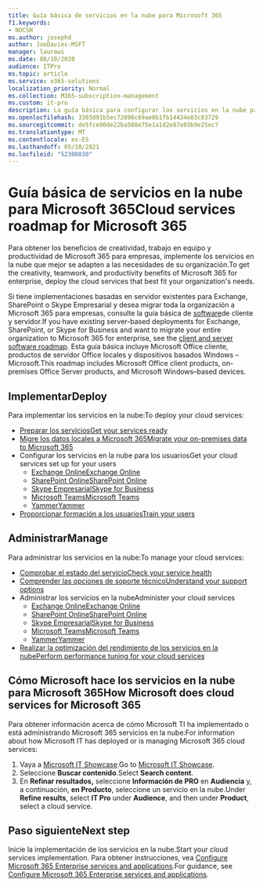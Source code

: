 ```yaml
---
title: Guía básica de servicios en la nube para Microsoft 365
f1.keywords:
- NOCSH
ms.author: josephd
author: JoeDavies-MSFT
manager: laurawi
ms.date: 08/10/2020
audience: ITPro
ms.topic: article
ms.service: o365-solutions
localization_priority: Normal
ms.collection: M365-subscription-management
ms.custom: it-pro
description: La guía básica para configurar los servicios en la nube para Microsoft 365.
ms.openlocfilehash: 3303d91b5ec72090c69ae0b1fb14434e03c83729
ms.sourcegitcommit: de5fce90de22ba588e75e1a1d2e87e03b9e25ec7
ms.translationtype: MT
ms.contentlocale: es-ES
ms.lasthandoff: 05/10/2021
ms.locfileid: "52300030"
---
```

# <a name="cloud-services-roadmap-for-microsoft-365"></a><span data-ttu-id="de5ff-103">Guía básica de servicios en la nube para Microsoft 365</span><span class="sxs-lookup"><span data-stu-id="de5ff-103">Cloud services roadmap for Microsoft 365</span></span>

<span data-ttu-id="de5ff-104">Para obtener los beneficios de creatividad, trabajo en equipo y productividad de Microsoft 365 para empresas, implemente los servicios en la nube que mejor se adapten a las necesidades de su organización.</span><span class="sxs-lookup"><span data-stu-id="de5ff-104">To get the creativity, teamwork, and productivity benefits of Microsoft 365 for enterprise, deploy the cloud services that best fit your organization's needs.</span></span>

<span data-ttu-id="de5ff-105">Si tiene implementaciones basadas en servidor existentes para Exchange, SharePoint o Skype Empresarial y desea migrar toda la organización a Microsoft 365 para empresas, consulte la guía básica de [software](client-server-software-roadmap-microsoft-365.md)de cliente y servidor.</span><span class="sxs-lookup"><span data-stu-id="de5ff-105">If you have existing server-based deployments for Exchange, SharePoint, or Skype for Business and want to migrate your entire organization to Microsoft 365 for enterprise, see the [client and server software roadmap](client-server-software-roadmap-microsoft-365.md).</span></span> <span data-ttu-id="de5ff-106">Esta guía básica incluye Microsoft Office cliente, productos de servidor Office locales y dispositivos basados Windows &ndash; Microsoft.</span><span class="sxs-lookup"><span data-stu-id="de5ff-106">This roadmap includes Microsoft Office client products, on-premises Office Server products, and Microsoft Windows&ndash;based devices.</span></span>

## <a name="deploy"></a><span data-ttu-id="de5ff-107">Implementar</span><span class="sxs-lookup"><span data-stu-id="de5ff-107">Deploy</span></span>

<span data-ttu-id="de5ff-108">Para implementar los servicios en la nube:</span><span class="sxs-lookup"><span data-stu-id="de5ff-108">To deploy your cloud services:</span></span>

- [<span data-ttu-id="de5ff-109">Preparar los servicios</span><span class="sxs-lookup"><span data-stu-id="de5ff-109">Get your services ready</span></span>](configure-services-and-applications.md)
- [<span data-ttu-id="de5ff-110">Migre los datos locales a Microsoft 365</span><span class="sxs-lookup"><span data-stu-id="de5ff-110">Migrate your on-premises data to Microsoft 365</span></span>](migrate-data-to-office-365.md)
- <span data-ttu-id="de5ff-111">Configurar los servicios en la nube para los usuarios</span><span class="sxs-lookup"><span data-stu-id="de5ff-111">Get your cloud services set up for your users</span></span>
  - [<span data-ttu-id="de5ff-112">Exchange Online</span><span class="sxs-lookup"><span data-stu-id="de5ff-112">Exchange Online</span></span>](/Exchange/exchange-online)
  - [<span data-ttu-id="de5ff-113">SharePoint Online</span><span class="sxs-lookup"><span data-stu-id="de5ff-113">SharePoint Online</span></span>](/sharepoint/sharepoint-online)
  - [<span data-ttu-id="de5ff-114">Skype Empresarial</span><span class="sxs-lookup"><span data-stu-id="de5ff-114">Skype for Business</span></span>](/SkypeForBusiness/skype-for-business-online)
  - [<span data-ttu-id="de5ff-115">Microsoft Teams</span><span class="sxs-lookup"><span data-stu-id="de5ff-115">Microsoft Teams</span></span>](/MicrosoftTeams/Teams-overview)
  - [<span data-ttu-id="de5ff-116">Yammer</span><span class="sxs-lookup"><span data-stu-id="de5ff-116">Yammer</span></span>](https://support.office.com/article/e1464355-1f97-49ac-b2aa-dd320b179dbe)
- [<span data-ttu-id="de5ff-117">Proporcionar formación a los usuarios</span><span class="sxs-lookup"><span data-stu-id="de5ff-117">Train your users</span></span>](/office365/admin/admin-overview/get-started-with-office-365#training-resources-for-your-users)

## <a name="manage"></a><span data-ttu-id="de5ff-118">Administrar</span><span class="sxs-lookup"><span data-stu-id="de5ff-118">Manage</span></span>

<span data-ttu-id="de5ff-119">Para administrar los servicios en la nube:</span><span class="sxs-lookup"><span data-stu-id="de5ff-119">To manage your cloud services:</span></span> 

- [<span data-ttu-id="de5ff-120">Comprobar el estado del servicio</span><span class="sxs-lookup"><span data-stu-id="de5ff-120">Check your service health</span></span>](view-service-health.md)
- [<span data-ttu-id="de5ff-121">Comprender las opciones de soporte técnico</span><span class="sxs-lookup"><span data-stu-id="de5ff-121">Understand your support options</span></span>](../business-video/get-help-support.md)
- <span data-ttu-id="de5ff-122">Administrar los servicios en la nube</span><span class="sxs-lookup"><span data-stu-id="de5ff-122">Administer your cloud services</span></span>
  - [<span data-ttu-id="de5ff-123">Exchange Online</span><span class="sxs-lookup"><span data-stu-id="de5ff-123">Exchange Online</span></span>](/Exchange/exchange-online)
  - [<span data-ttu-id="de5ff-124">SharePoint Online</span><span class="sxs-lookup"><span data-stu-id="de5ff-124">SharePoint Online</span></span>](https://support.office.com/article/79eb0420-8cbd-4bcb-a90b-ddc7d3ab4b3a)
  - [<span data-ttu-id="de5ff-125">Skype Empresarial</span><span class="sxs-lookup"><span data-stu-id="de5ff-125">Skype for Business</span></span>](/SkypeForBusiness/skype-for-business-online)
  - [<span data-ttu-id="de5ff-126">Microsoft Teams</span><span class="sxs-lookup"><span data-stu-id="de5ff-126">Microsoft Teams</span></span>](//MicrosoftTeams/quality-of-experience-review-guide)
  - [<span data-ttu-id="de5ff-127">Yammer</span><span class="sxs-lookup"><span data-stu-id="de5ff-127">Yammer</span></span>](https://support.office.com/article/e1464355-1f97-49ac-b2aa-dd320b179dbe)
- [<span data-ttu-id="de5ff-128">Realizar la optimización del rendimiento de los servicios en la nube</span><span class="sxs-lookup"><span data-stu-id="de5ff-128">Perform performance tuning for your cloud services</span></span>](tune-microsoft-365-performance.md)

## <a name="how-microsoft-does-cloud-services-for-microsoft-365"></a><span data-ttu-id="de5ff-129">Cómo Microsoft hace los servicios en la nube para Microsoft 365</span><span class="sxs-lookup"><span data-stu-id="de5ff-129">How Microsoft does cloud services for Microsoft 365</span></span>

<span data-ttu-id="de5ff-130">Para obtener información acerca de cómo Microsoft TI ha implementado o está administrando Microsoft 365 servicios en la nube:</span><span class="sxs-lookup"><span data-stu-id="de5ff-130">For information about how Microsoft IT has deployed or is managing Microsoft 365 cloud services:</span></span>

1. <span data-ttu-id="de5ff-131">Vaya a [Microsoft IT Showcase](https://www.microsoft.com/itshowcase).</span><span class="sxs-lookup"><span data-stu-id="de5ff-131">Go to [Microsoft IT Showcase](https://www.microsoft.com/itshowcase).</span></span>
2. <span data-ttu-id="de5ff-132">Seleccione **Buscar contenido**.</span><span class="sxs-lookup"><span data-stu-id="de5ff-132">Select **Search content**.</span></span>
3. <span data-ttu-id="de5ff-133">En **Refinar resultados,** seleccione **Información de PRO** en **Audiencia** y, a continuación, **en Producto**, seleccione un servicio en la nube.</span><span class="sxs-lookup"><span data-stu-id="de5ff-133">Under **Refine results**, select **IT Pro** under **Audience**, and then under **Product**, select a cloud service.</span></span>

## <a name="next-step"></a><span data-ttu-id="de5ff-134">Paso siguiente</span><span class="sxs-lookup"><span data-stu-id="de5ff-134">Next step</span></span>

<span data-ttu-id="de5ff-135">Inicie la implementación de los servicios en la nube.</span><span class="sxs-lookup"><span data-stu-id="de5ff-135">Start your cloud services implementation.</span></span> <span data-ttu-id="de5ff-136">Para obtener instrucciones, vea [Configure Microsoft 365 Enterprise services and applications](configure-services-and-applications.md).</span><span class="sxs-lookup"><span data-stu-id="de5ff-136">For guidance, see [Configure Microsoft 365 Enterprise services and applications](configure-services-and-applications.md).</span></span>